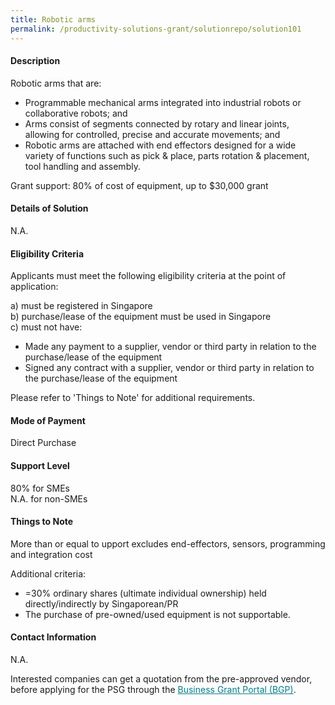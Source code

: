 ```yaml
---
title: Robotic arms
permalink: /productivity-solutions-grant/solutionrepo/solution101
---
```


#### Description

Robotic arms that are:
- Programmable mechanical arms integrated into industrial robots or collaborative robots; and 
- Arms consist of segments connected by rotary and linear joints, allowing for controlled, precise and accurate movements; and
- Robotic arms are attached with end effectors designed for a wide variety of functions such as pick & place, parts rotation & placement, tool handling and assembly.  

Grant support: 80% of cost of equipment, up to $30,000 grant

#### Details of Solution

N.A.

#### Eligibility Criteria

Applicants must meet the following eligibility criteria at the point of application:

a) must be registered in Singapore <br>
b) purchase/lease of the equipment must be used in Singapore <br>
c) must not have:
- Made any payment to a supplier, vendor or third party in relation to the purchase/lease of the equipment
- Signed any contract with a supplier, vendor or third party in relation to the purchase/lease of the equipment

Please refer to 'Things to Note' for additional requirements.

#### Mode of Payment
Direct Purchase

#### Support Level
80% for SMEs <br>
N.A. for non-SMEs

#### Things to Note
More than or equal to upport excludes end-effectors, sensors, programming and integration cost

Additional criteria:
- =30% ordinary shares (ultimate individual ownership) held directly/indirectly by Singaporean/PR
- The purchase of pre-owned/used equipment is not supportable.

#### Contact Information
N.A.

Interested companies can get a quotation from the pre-approved vendor, before applying for the PSG through the <a target='_blank' style='color:#037e8a' href='https://www.businessgrants.gov.sg/'>Business Grant Portal (BGP)</a>.

